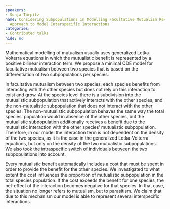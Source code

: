 ```yaml
---
speakers:
- Sonja Türpitz
name: Considering Subpopulations in Modelling Facultative Mutualism Reveals a New
  Approach to Model Interspecific Interactions
categories:
- Contributed talks
hide: no
---
```

Mathematical modelling of mutualism usually uses generalized Lotka-Volterra equations in which the mutualistic benefit is represented by a positive bilinear interaction term. We propose a minimal ODE model for facultative mutualism between two species that is based on the differentiation of two subpopulations per species. 
 
In facultative mutualism between two species, each species benefits from interacting with the other species but does not rely on this interaction to exist and grow. At the species level there is a subdivision into the mutualistic subpopulation that actively interacts with the other species, and the non-mutualistic subpopulation that does not interact with the other species. The non-mutualistic subpopulation behaves the same way the total species’ population would in absence of the other species, but the mutualistic subpopulation additionally receives a benefit due to the mutualistic interaction with the other species’ mutualistic subpopulation. Therefore, in our model the interaction term is not dependent on the density of the two species, as it is the case in the generalized Lotka-Volterra equations, but only on the density of the two mutualistic subpopulations. We also took the intraspecific switch of individuals between the two subpopulations into account.
 
Every mutualistic benefit automatically includes a cost that must be spent in order to provide the benefit for the other species. We investigated to what extent the cost influences the proportion of mutualistic subpopulation in the total species population. If the cost exceeds the benefit for one species, the net-effect of the interaction becomes negative for that species. In that case, the situation no longer refers to mutualism, but to parasitism. We claim that due to this mechanism our model is able to represent several interspecific interactions.
